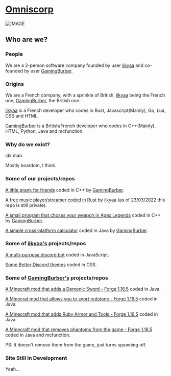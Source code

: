# [Omniscorp](https://github.com/OmnisCorp)

![IMAGE](https://tinyurl.com/omniscorplogo2022)

## Who are we?

### People

We are a 2-person software company founded by user [ilkyaa](https://github.com/ilkyaa) and co-founded by user [GamingBurber](https://github.com/GamingBurber).

### Origins

We are a French company, with a sprinkle of British, [ilkyaa](https://github.com/ilkyaa) being the French one, [GamingBurber](https://github.com/GamingBurber), the British one.

[ilkyaa](https://github.com/ilkyaa) is a French developer who codes in Rust, Javascript(Mainly), Go, Lua, CSS and HTML.

[GamingBurber](https://github.com/GamingBurber) is a British/French developer who codes in C++(Mainly), HTML, Python, Java and mcfunction.

### Why do we exist?

idk man.

Mostly boardom, I think.

### Some of our projects/repos

[A little prank for friends](https://github.com/OmnisCorp/CPU-RAM_EQUALS_NOT-HAPPY) coded in C++ by [GamingBurber](https://github.com/GamingBurber).

[A free music player/streamer coded in Rust](https://github.com/OmnisCorp/froze) by [ilkyaa](https://github.com/ilkyaa) (as of 23/03/2022 this repo is still private).

[A small program that choses your weapon in Apex Legends](https://github.com/OmnisCorp/ApexGunPickerV2) coded in C++ by [GamingBurber](https://github.com/GamingBurber).

[A simple cross-platform calculator](https://github.com/OmnisCorp/OurLessShittyCalculator) coded in Java by [GamingBurber](https://github.com/GamingBurber).

### Some of [ilkyaa's](https://github.com/ilkyaa) projects/repos

[A multi-purpose discord bot](https://github.com/ilkyaa/yandere-bot-public) coded in JavaScript.

[Some Better Discord themes](https://github.com/ilkyaa/better-discord-themes) coded in CSS.

### Some of [GamingBurber's](https://github.com/GamingBurber) projects/repos

[A Minecraft mod that adds a Demonic Sword - Forge 1.16.5](https://github.com/GamingBurber/DemonicSwordModMinecraft) coded in Java.

[A Minecrat mod that allows you to snort redstone - Forge 1.16.5](https://github.com/GamingBurber/SnortableRedstone) coded in Java.

[A Minecraft mod that adds Ruby Armor and Tools - Forge 1.16.5](https://github.com/GamingBurber/RubyToolsAndArmor) coded in Java.

[A Minecraft mod that removes phantoms from the game - Forge 1.16.5](https://github.com/GamingBurber/NoMorePhantomsMod) coded in Java and mcfunction.

PS: It doesn't remove them from the game, just turns spawning off.

### Site Still In Development

Yeah...
